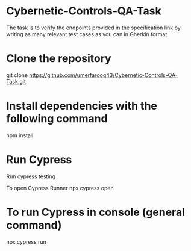 # Cybernetic-Controls-QA-Task
The task is to verify the endpoints provided in the specification link by writing as many relevant test cases as you can in Gherkin format 


# Clone the repository
git clone https://github.com/umerfarooq43/Cybernetic-Controls-QA-Task.git

# Install dependencies with the following command
npm install


# Run Cypress
Run cypress testing

To open Cypress Runner
npx cypress open

# To run Cypress in console (general command)
npx cypress run

